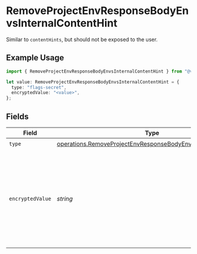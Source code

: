 # RemoveProjectEnvResponseBodyEnvsInternalContentHint

Similar to `contentHints`, but should not be exposed to the user.

## Example Usage

```typescript
import { RemoveProjectEnvResponseBodyEnvsInternalContentHint } from "@vercel/sdk/models/operations";

let value: RemoveProjectEnvResponseBodyEnvsInternalContentHint = {
  type: "flags-secret",
  encryptedValue: "<value>",
};
```

## Fields

| Field                                                                                                                                    | Type                                                                                                                                     | Required                                                                                                                                 | Description                                                                                                                              |
| ---------------------------------------------------------------------------------------------------------------------------------------- | ---------------------------------------------------------------------------------------------------------------------------------------- | ---------------------------------------------------------------------------------------------------------------------------------------- | ---------------------------------------------------------------------------------------------------------------------------------------- |
| `type`                                                                                                                                   | [operations.RemoveProjectEnvResponseBodyEnvsResponse200Type](../../models/operations/removeprojectenvresponsebodyenvsresponse200type.md) | :heavy_check_mark:                                                                                                                       | N/A                                                                                                                                      |
| `encryptedValue`                                                                                                                         | *string*                                                                                                                                 | :heavy_check_mark:                                                                                                                       | Contains the `value` of the env variable, encrypted with a special key to make decryption possible in the subscriber Lambda.             |